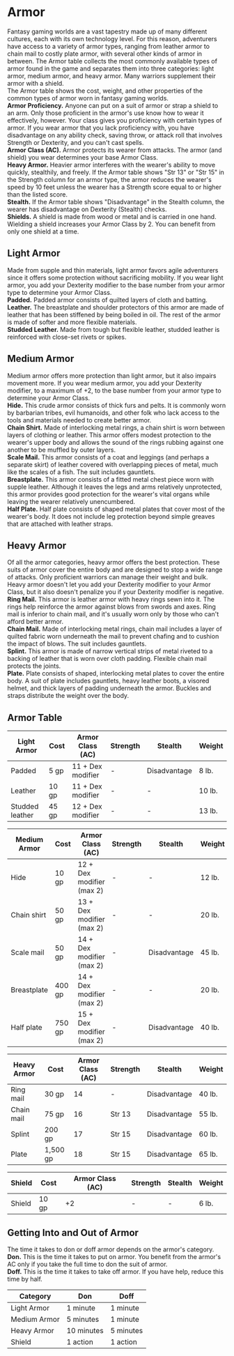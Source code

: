 # Armor 
Fantasy gaming worlds are a vast tapestry made up of many different cultures, each with its own technology level. For this reason, adventurers have access to a variety of armor types, ranging from leather armor to chain mail to costly plate armor, with several other kinds of armor in between. The Armor table collects the most commonly available types of armor found in the game and separates them into three categories: light armor, medium armor, and heavy armor. Many warriors supplement their armor with a shield.    
The Armor table shows the cost, weight, and other properties of the common types of armor worn in fantasy gaming worlds.    
**Armor Proficiency.** Anyone can put on a suit of armor or strap a shield to an arm. Only those proficient in the armor's use know how to wear it effectively, however. Your class gives you proficiency with certain types of armor. If you wear armor that you lack proficiency with, you have disadvantage on any ability check, saving throw, or attack roll that involves Strength or Dexterity, and you can't cast spells.     
**Armor Class (AC).** Armor protects its wearer from attacks. The armor (and shield) you wear determines your base Armor Class.   
**Heavy Armor.** Heavier armor interferes with the wearer's ability to move quickly, stealthily, and freely. If the Armor table shows "Str 13" or "Str 15" in the Strength column for an armor type, the armor reduces the wearer's speed by 10 feet unless the wearer has a Strength score equal to or higher than the listed score.    
**Stealth.** If the Armor table shows "Disadvantage" in the Stealth column, the wearer has disadvantage on Dexterity (Stealth) checks.     
**Shields.** A shield is made from wood or metal and is carried in one hand. Wielding a shield increases your Armor Class by 2. You can benefit from only one shield at a time. 

## Light Armor 
Made from supple and thin materials, light armor favors agile adventurers since it offers some protection without sacrificing mobility. If you wear light armor, you add your Dexterity modifier to the base number from your armor type to determine your Armor Class.    
**Padded.** Padded armor consists of quilted layers of cloth and batting.    
**Leather.** The breastplate and shoulder protectors of this armor are made of leather that has been stiffened by being boiled in oil. The rest of the armor is made of softer and more flexible materials.     
**Studded Leather.** Made from tough but flexible leather, studded leather is reinforced with close-set rivets or spikes. 

## Medium Armor
Medium armor offers more protection than light armor, but it also impairs movement more. If you wear medium armor, you add your Dexterity modifier, to a maximum of +2, to the base number from your armor type to determine your Armor Class.    
**Hide.** This crude armor consists of thick furs and pelts. It is commonly worn by barbarian tribes, evil humanoids, and other folk who lack access to the tools and materials needed to create better armor.    
**Chain Shirt.** Made of interlocking metal rings, a chain shirt is worn between layers of clothing or leather. This armor offers modest protection to the wearer's upper body and allows the sound of the rings rubbing against one another to be muffled by outer layers.     
**Scale Mail.** This armor consists of a coat and leggings (and perhaps a separate skirt) of leather covered with overlapping pieces of metal, much like the scales of a fish. The suit includes gauntlets.    
**Breastplate.** This armor consists of a fitted metal chest piece worn with supple leather. Although it leaves the legs and arms relatively unprotected, this armor provides good protection for the wearer's vital organs while leaving the wearer relatively unencumbered.     
**Half Plate.** Half plate consists of shaped metal plates that cover most of the wearer's body. It does not include leg protection beyond simple greaves that are attached with leather straps. 

## Heavy Armor 
Of all the armor categories, heavy armor offers the best protection. These suits of armor cover the entire body and are designed to stop a wide range of attacks. Only proficient warriors can manage their weight and bulk.    
Heavy armor doesn't let you add your Dexterity modifier to your Armor Class, but it also doesn't penalize you if your Dexterity modifier is negative.    
**Ring Mail.** This armor is leather armor with heavy rings sewn into it. The rings help reinforce the armor against blows from swords and axes. Ring mail is inferior to chain mail, and it's usually worn only by those who can't afford better armor.     
**Chain Mail.** Made of interlocking metal rings, chain mail includes a layer of quilted fabric worn underneath the mail to prevent chafing and to cushion the impact of blows. The suit includes gauntlets.    
**Splint.** This armor is made of narrow vertical strips of metal riveted to a backing of leather that is worn over cloth padding. Flexible chain mail protects the joints.     
**Plate.** Plate consists of shaped, interlocking metal plates to cover the entire body. A suit of plate includes gauntlets, heavy leather boots, a visored helmet, and thick layers of padding underneath the armor. Buckles and straps distribute the weight over the body.


## Armor Table
| Light Armor     | Cost   | Armor Class (AC)  | Strength  | Stealth       | Weight |
|-----------------|--------|-------------------|-----------|---------------|--------|
| Padded          | 5 gp   | 11 + Dex modifier | -         | Disadvantage  | 8 lb.  |
| Leather         | 10 gp  | 11 + Dex modifier | -         | -             | 10 lb. |
| Studded leather | 45 gp  | 12 + Dex modifier | -         | -             | 13 lb. |

| Medium Armor    | Cost   | Armor Class (AC)          | Strength  | Stealth       | Weight |
|-----------------|--------|---------------------------|-----------|---------------|--------|
| Hide            | 10 gp  | 12 + Dex modifier (max 2) | -         | -             | 12 lb. |
| Chain shirt     | 50 gp  | 13 + Dex modifier (max 2) | -         | -             | 20 lb. |
| Scale mail      | 50 gp  | 14 + Dex modifier (max 2) | -         | Disadvantage  | 45 lb. |
| Breastplate     | 400 gp | 14 + Dex modifier (max 2) | -         | -             | 20 lb. |
| Half plate      | 750 gp | 15 + Dex modifier (max 2) | -         | Disadvantage  | 40 lb. |

| Heavy  Armor    | Cost     | Armor Class (AC) | Strength  | Stealth       | Weight |
|-----------------|----------|------------------|-----------|---------------|--------|
| Ring mail       | 30 gp    | 14               | -         | Disadvantage  | 40 lb. |
| Chain mail      | 75 gp    | 16               | Str 13    | Disadvantage  | 55 lb. |
| Splint          | 200 gp   | 17               | Str 15    | Disadvantage  | 60 lb. |
| Plate           | 1,500 gp | 18               | Str 15    | Disadvantage  | 65 lb. |

| Shield          | Cost     | Armor Class (AC) | Strength  | Stealth       | Weight |
|-----------------|----------|------------------|-----------|---------------|--------|
| Shield          | 10 gp    | +2               | -         | -             | 6  lb. |

## Getting Into and Out of Armor 
The time it takes to don or doff armor depends on the armor's category.    
**Don.** This is the time it takes to put on armor. You benefit from the armor's AC only if you take the full time to don the suit of armor.    
**Doff.** This is the time it takes to take off armor. If you have help, reduce this time by half.

| Category      | Don        | Doff      |
|---------------|------------|-----------|
| Light Armor   | 1 minute   | 1 minute  |
| Medium Armor  | 5 minutes  | 1 minute  |
| Heavy Armor   | 10 minutes | 5 minutes |
| Shield        | 1 action   | 1 action  |
